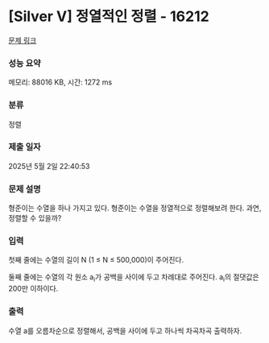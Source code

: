 # [Silver V] 정열적인 정렬 - 16212 

[문제 링크](https://www.acmicpc.net/problem/16212) 

### 성능 요약

메모리: 88016 KB, 시간: 1272 ms

### 분류

정렬

### 제출 일자

2025년 5월 2일 22:40:53

### 문제 설명

<p>형준이는 수열을 하나 가지고 있다. 형준이는 수열을 정열적으로 정렬해보려 한다. 과연, 정렬할 수 있을까?</p>

### 입력 

 <p>첫째 줄에는 수열의 길이 N (1 ≤ N ≤ 500,000)이 주어진다.</p>

<p>둘째 줄에는 수열의 각 원소 a<sub>i</sub>가 공백을 사이에 두고 차례대로 주어진다. a<sub>i</sub>의 절댓값은 200만 이하이다.</p>

### 출력 

 <p>수열 a를 오름차순으로 정렬해서, 공백을 사이에 두고 하나씩 차곡차곡 출력하자.</p>

